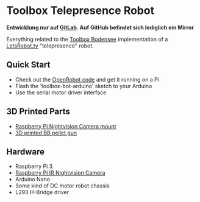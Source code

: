 # Toolbox Telepresence Robot

**Entwicklung nur auf [GitLab](https://gitlab.com/ToolboxBodensee/letsrobot-dev/openrobot-shooter). Auf GitHub befindet sich lediglich ein Mirror**

Everything related to the [Toolbox Bodensee](https://toolbox-bodensee.de) implementation of a [LetsRobot.tv](https://letsrobot.tv) "telepresence" robot.

## Quick Start

 * Check out the [OpenRobot code](https://github.com/runmyrobot/runmyrobot) and get it running on a Pi
 * Flash the 'toolbox-bot-arduino' sketch to your Arduino
 * Use the serial motor driver interface

## 3D Printed Parts

 * [Raspberry Pi Nightvision Camera mount](https://www.thingiverse.com/thing:2972058)
 * [3D printed BB pellet gun](https://www.thingiverse.com/thing:2856707)

## Hardware

 * Raspberry Pi 3
 * [Raspberry Pi IR Nightvision Camera](https://www.amazon.de/dp/B01ICNT3HC)
 * Arduino Nano
 * Some kind of DC motor robot chassis
 * L293 H-Bridge driver

